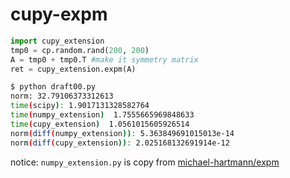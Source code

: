 # cupy-expm

```Python
import cupy_extension
tmp0 = cp.random.rand(200, 200)
A = tmp0 + tmp0.T #make it symmetry matrix
ret = cupy_extension.expm(A)
```

```bash
$ python draft00.py
norm: 32.79106373312613
time(scipy): 1.9017131328582764
time(numpy_extension)  1.7555665969848633
time(cupy_extension)  1.0561015605926514
norm(diff(numpy_extension)): 5.363849691015013e-14
norm(diff(cupy_extension)): 2.025168132691914e-12
```

notice: `numpy_extension.py` is copy from [michael-hartmann/expm](https://github.com/michael-hartmann/expm)
